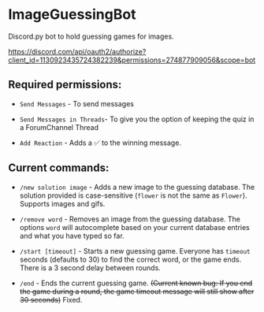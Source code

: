 # ImageGuessingBot
Discord.py bot to hold guessing games for images.

https://discord.com/api/oauth2/authorize?client_id=1130923435724382239&permissions=274877909056&scope=bot

## Required permissions:

- `Send Messages` - To send messages

- `Send Messages in Threads`- To give you the option of keeping the quiz in a ForumChannel Thread

- `Add Reaction` - Adds a ✅ to the winning message.

## Current commands:

- `/new solution image` - Adds a new image to the guessing database.  The solution provided is case-sensitive (`flower` is not the same as `Flower`).  Supports images and gifs.

- `/remove word` - Removes an image from the guessing database.  The options `word` will autocomplete based on your current database entries and what you have typed so far.

- `/start [timeout]` - Starts a new guessing game.  Everyone has `timeout` seconds (defaults to 30) to find the correct word, or the game ends.  There is a 3 second delay between rounds.

- `/end` - Ends the current guessing game.  ~~(Current known bug: If you end the game during a round, the game timeout message will still show after 30 seconds)~~ Fixed.

